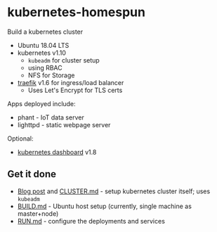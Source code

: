 # kubernetes-homespun

Build a kubernetes cluster

 - Ubuntu 18.04 LTS
 - kubernetes v1.10
   - `kubeadm` for cluster setup
   - using RBAC
   - NFS for Storage
 - [traefik](https://github.com/containous/traefik) v1.6 for ingress/load balancer
   - Uses Let's Encrypt for TLS certs

 Apps deployed include:

  - phant - IoT data server
  - lighttpd - static webpage server

 Optional:
  - [kubernetes dashboard](https://github.com/kubernetes/dashboard) v1.8

## Get it done

  - [Blog post](https://idcrook.github.io/Kubernetes-Ubuntu-18.04-Bare-Metal-Single-Host/) and [CLUSTER.md](CLUSTER.md) - setup kubernetes cluster itself; uses `kubeadm`
  - [BUILD.md](BUILD.md) - Ubuntu host setup (currently, single machine as master+node)
  - [RUN.md](RUN.md) - configure the deployments and services

